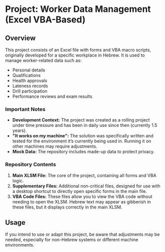 # Project: Worker Data Management (Excel VBA-Based)

## Overview
This project consists of an Excel file with forms and VBA macro scripts, originally developed for a specific workplace in Hebrew. It is used to manage worker-related data such as:
- Personal details
- Qualifications
- Health approvals
- Lateness records
- Drill participation
- Performance reviews and exam results

### Important Notes
- **Development Context:** The project was created as a rolling project under time pressure and has been in daily use since then (currently 1.5 years).
- **"It works on my machine":** The solution was specifically written and tested for the environment it’s currently being used in. Running it on other machines may require adjustments.
- **Mock Data:** The repository includes made-up data to protect privacy.

### Repository Contents
1. **Main XLSM File:** The core of the project, containing all forms and VBA logic.
2. **Supplementary Files:** Additional non-critical files, designed for use with a desktop shortcut to directly open specific forms in the main file.
3. **VBA Code Files:** These files allow you to view the VBA code without needing to open the XLSM. Hebrew text may appear as gibberish in these files, but it displays correctly in the main XLSM.

## Usage
If you intend to use or adapt this project, be aware that adjustments may be needed, especially for non-Hebrew systems or different machine environments.

